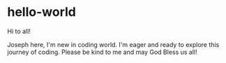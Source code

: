 # hello-world

Hi to all!

Joseph here, I'm new in coding world. I'm eager and ready to explore this journey of coding. Please be kind to me and may God Bless us all!

